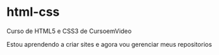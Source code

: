 # html-css
 Curso de HTML5 e CSS3  de CursoemVideo

 Estou aprendendo a criar sites e agora vou gerenciar meus repositorios
